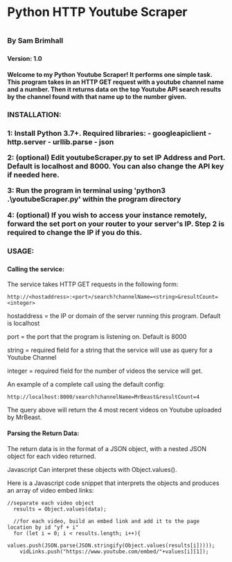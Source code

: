 <h1>Python HTTP Youtube Scraper<h1>
<h3>By Sam Brimhall<h3>
<h4>Version: 1.0<h4>
<p>Welcome to my Python Youtube Scraper! It performs one simple task.
This program takes in an HTTP GET request with a youtube channel name and a number. Then it returns data on the top Youtube API search results by the channel found with that name up to the number given.<p>

<h3>INSTALLATION:<h3>
<p>
1: Install Python 3.7+. Required libraries:
- googleapiclient
- http.server
- urllib.parse
- json

2: (optional) Edit youtubeScraper.py to set IP Address and Port. Default is localhost and 8000. You can also change the API key if needed here.

3: Run the program in terminal using 'python3 .\youtubeScraper.py' within the program directory

4: (optional) If you wish to access your instance remotely, forward the set port on your router to your server's IP. Step 2 is required to change the IP if you do this.</p>

<h3>USAGE:<h3>

<h4>Calling the service:</h4>
<p>
The service takes HTTP GET requests in the following form:

    http://<hostaddress>:<port>/search?channelName=<string>&resultCount=<integer>


hostaddress = the IP or domain of the server running this program. Default is localhost

port = the port that the program is listening on. Default is 8000

string = required field for a string that the service will use as query for a Youtube Channel

integer = required field for the number of videos the service will get.

An example of a complete call using the default config:

    http://localhost:8000/search?channelName=MrBeast&resultCount=4

The query above will return the 4 most recent videos on Youtube uploaded by MrBeast.
</p>

<h4>Parsing the Return Data:</h4>

The return data is in the format of a JSON object, with a nested JSON object for each video returned.

Javascript Can interpret these objects with Object.values().

Here is a Javascript code snippet that interprets the objects and produces an array of video embed links:

    //separate each video object
      results = Object.values(data);

      //for each video, build an embed link and add it to the page location by id "yf + i"
      for (let i = 0; i < results.length; i++){
        values.push(JSON.parse(JSON.stringify(Object.values(results[i]))));
        vidLinks.push("https://www.youtube.com/embed/"+values[i][1]);

</p>
